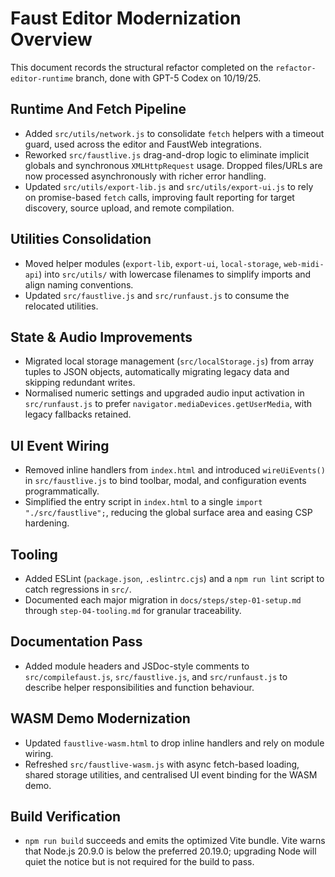 # Faust Editor Modernization Overview 

This document records the structural refactor completed on the `refactor-editor-runtime` branch, done with GPT-5 Codex on 10/19/25.

## Runtime And Fetch Pipeline

- Added `src/utils/network.js` to consolidate `fetch` helpers with a timeout guard, used across the editor and FaustWeb integrations.
- Reworked `src/faustlive.js` drag-and-drop logic to eliminate implicit globals and synchronous `XMLHttpRequest` usage. Dropped files/URLs are now processed asynchronously with richer error handling.
- Updated `src/utils/export-lib.js` and `src/utils/export-ui.js` to rely on promise-based `fetch` calls, improving fault reporting for target discovery, source upload, and remote compilation.

## Utilities Consolidation

- Moved helper modules (`export-lib`, `export-ui`, `local-storage`, `web-midi-api`) into `src/utils/` with lowercase filenames to simplify imports and align naming conventions.
- Updated `src/faustlive.js` and `src/runfaust.js` to consume the relocated utilities.

## State & Audio Improvements

- Migrated local storage management (`src/localStorage.js`) from array tuples to JSON objects, automatically migrating legacy data and skipping redundant writes.
- Normalised numeric settings and upgraded audio input activation in `src/runfaust.js` to prefer `navigator.mediaDevices.getUserMedia`, with legacy fallbacks retained.

## UI Event Wiring

- Removed inline handlers from `index.html` and introduced `wireUiEvents()` in `src/faustlive.js` to bind toolbar, modal, and configuration events programmatically.
- Simplified the entry script in `index.html` to a single `import "./src/faustlive";`, reducing the global surface area and easing CSP hardening.

## Tooling

- Added ESLint (`package.json`, `.eslintrc.cjs`) and a `npm run lint` script to catch regressions in `src/`.
- Documented each major migration in `docs/steps/step-01-setup.md` through `step-04-tooling.md` for granular traceability.

## Documentation Pass

- Added module headers and JSDoc-style comments to `src/compilefaust.js`, `src/faustlive.js`, and `src/runfaust.js` to describe helper responsibilities and function behaviour.

## WASM Demo Modernization

- Updated `faustlive-wasm.html` to drop inline handlers and rely on module wiring.
- Refreshed `src/faustlive-wasm.js` with async fetch-based loading, shared storage utilities, and centralised UI event binding for the WASM demo.

## Build Verification

- `npm run build` succeeds and emits the optimized Vite bundle. Vite warns that Node.js 20.9.0 is below the preferred 20.19.0; upgrading Node will quiet the notice but is not required for the build to pass.
